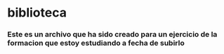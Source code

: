 # biblioteca
### Este es un archivo que ha sido creado para un ejercicio de la formacion que estoy estudiando a fecha de subirlo
